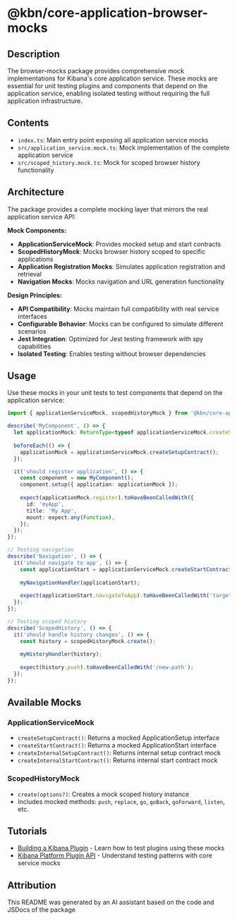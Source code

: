 # @kbn/core-application-browser-mocks

## Description
The browser-mocks package provides comprehensive mock implementations for Kibana's core application service. These mocks are essential for unit testing plugins and components that depend on the application service, enabling isolated testing without requiring the full application infrastructure.

## Contents
- `index.ts`: Main entry point exposing all application service mocks
- `src/application_service.mock.ts`: Mock implementation of the complete application service
- `src/scoped_history.mock.ts`: Mock for scoped browser history functionality

## Architecture
The package provides a complete mocking layer that mirrors the real application service API:

**Mock Components:**
- **ApplicationServiceMock**: Provides mocked setup and start contracts
- **ScopedHistoryMock**: Mocks browser history scoped to specific applications
- **Application Registration Mocks**: Simulates application registration and retrieval
- **Navigation Mocks**: Mocks navigation and URL generation functionality

**Design Principles:**
- **API Compatibility**: Mocks maintain full compatibility with real service interfaces
- **Configurable Behavior**: Mocks can be configured to simulate different scenarios
- **Jest Integration**: Optimized for Jest testing framework with spy capabilities
- **Isolated Testing**: Enables testing without browser dependencies

## Usage
Use these mocks in your unit tests to test components that depend on the application service:

```typescript
import { applicationServiceMock, scopedHistoryMock } from '@kbn/core-application-browser-mocks';

describe('MyComponent', () => {
  let applicationMock: ReturnType<typeof applicationServiceMock.createSetupContract>;
  
  beforeEach(() => {
    applicationMock = applicationServiceMock.createSetupContract();
  });

  it('should register application', () => {
    const component = new MyComponent();
    component.setup({ application: applicationMock });
    
    expect(applicationMock.register).toHaveBeenCalledWith({
      id: 'myApp',
      title: 'My App',
      mount: expect.any(Function),
    });
  });
});

// Testing navigation
describe('Navigation', () => {
  it('should navigate to app', () => {
    const applicationStart = applicationServiceMock.createStartContract();
    
    myNavigationHandler(applicationStart);
    
    expect(applicationStart.navigateToApp).toHaveBeenCalledWith('targetApp');
  });
});

// Testing scoped history
describe('ScopedHistory', () => {
  it('should handle history changes', () => {
    const history = scopedHistoryMock.create();
    
    myHistoryHandler(history);
    
    expect(history.push).toHaveBeenCalledWith('/new-path');
  });
});
```

## Available Mocks

### ApplicationServiceMock
- `createSetupContract()`: Returns a mocked ApplicationSetup interface
- `createStartContract()`: Returns a mocked ApplicationStart interface
- `createInternalSetupContract()`: Returns internal setup contract mock
- `createInternalStartContract()`: Returns internal start contract mock

### ScopedHistoryMock
- `create(options?)`: Creates a mock scoped history instance
- Includes mocked methods: `push`, `replace`, `go`, `goBack`, `goForward`, `listen`, etc.

## Tutorials
- [Building a Kibana Plugin](../../../../../../dev_docs/tutorials/building_a_plugin.mdx) - Learn how to test plugins using these mocks
- [Kibana Platform Plugin API](../../../../../../dev_docs/tutorials/kibana_platform_plugin_api.mdx) - Understand testing patterns with core service mocks

## Attribution
This README was generated by an AI assistant based on the code and JSDocs of the package